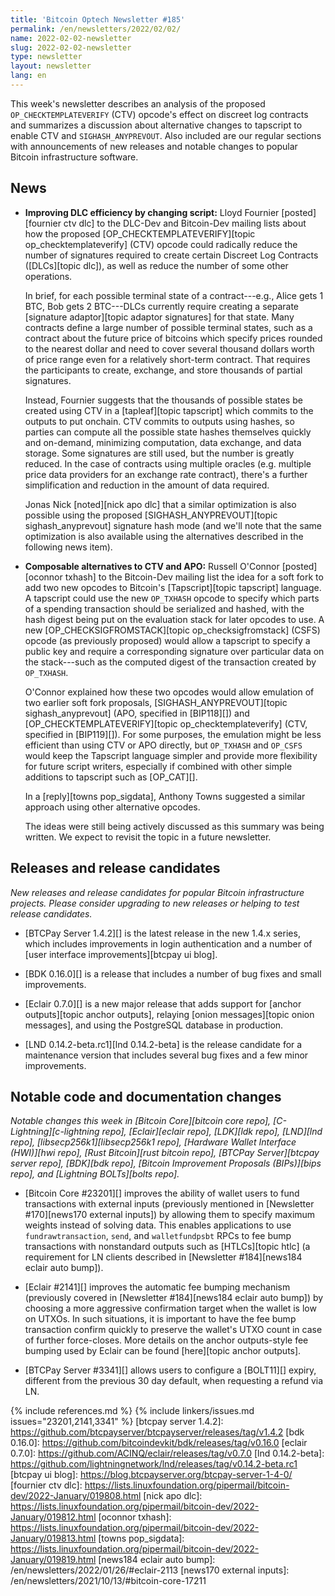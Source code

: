 ```yaml
---
title: 'Bitcoin Optech Newsletter #185'
permalink: /en/newsletters/2022/02/02/
name: 2022-02-02-newsletter
slug: 2022-02-02-newsletter
type: newsletter
layout: newsletter
lang: en
---
```

This week's newsletter describes an analysis of the proposed
`OP_CHECKTEMPLATEVERIFY` (CTV) opcode's effect on discreet log contracts
and summarizes a discussion about alternative changes to tapscript to
enable CTV and `SIGHASH_ANYPREVOUT`.  Also included are our regular
sections with announcements of new releases and notable changes to
popular Bitcoin infrastructure software.

## News

- **Improving DLC efficiency by changing script:** Lloyd Fournier
  [posted][fournier ctv dlc] to the DLC-Dev and Bitcoin-Dev mailing
  lists about how the proposed [OP_CHECKTEMPLATEVERIFY][topic
  op_checktemplateverify] (CTV) opcode could radically reduce the number
  of signatures required to create certain Discreet Log Contracts
  ([DLCs][topic dlc]), as well as reduce the number of some other
  operations.

  In brief, for each possible terminal state of a contract---e.g., Alice
  gets 1 BTC, Bob gets 2 BTC---DLCs currently require creating a
  separate [signature adaptor][topic adaptor signatures] for that state.
  Many contracts define a large number of possible terminal states, such
  as a contract about the future price of bitcoins which specify prices
  rounded to the nearest dollar and need to cover several thousand
  dollars worth of price range even for a relatively short-term
  contract.  That requires the participants to create, exchange, and store
  thousands of partial signatures.

  Instead, Fournier suggests that the thousands of possible states be
  created using CTV in a [tapleaf][topic tapscript] which commits to the
  outputs to put onchain.  CTV commits to outputs using hashes, so
  parties can compute all the possible state hashes themselves quickly
  and on-demand, minimizing computation, data exchange, and data
  storage.  Some signatures are still used, but the number is greatly
  reduced.  In the case of contracts using multiple oracles (e.g.
  multiple price data providers for an exchange rate contract), there's
  a further simplification and reduction in the amount of data required.

  Jonas Nick [noted][nick apo dlc] that a similar optimization is also
  possible using the proposed [SIGHASH_ANYPREVOUT][topic
  sighash_anyprevout] signature hash mode (and we'll note that the same
  optimization is also available using the alternatives described in the
  following news item).

- **Composable alternatives to CTV and APO:** Russell O'Connor
  [posted][oconnor txhash] to the Bitcoin-Dev mailing list the idea for
  a soft fork to add two new opcodes to Bitcoin's [Tapscript][topic
  tapscript] language.  A tapscript could use the new `OP_TXHASH` opcode
  to specify which parts of a spending transaction should be serialized
  and hashed, with the hash digest being put on the evaluation stack for
  later opcodes to use.  A new [OP_CHECKSIGFROMSTACK][topic
  op_checksigfromstack] (CSFS) opcode (as previously proposed) would
  allow a tapscript to specify a public key and require a corresponding
  signature over particular data on the stack---such as the computed
  digest of the transaction created by `OP_TXHASH`.

    O'Connor explained how these two opcodes would allow emulation of
    two earlier soft fork proposals, [SIGHASH_ANYPREVOUT][topic
    sighash_anyprevout] (APO, specified in [BIP118][]) and
    [OP_CHECKTEMPLATEVERIFY][topic op_checktemplateverify] (CTV,
    specified in [BIP119][]).  For some purposes, the emulation might be
    less efficient than using CTV or APO directly, but `OP_TXHASH` and
    `OP_CSFS` would keep the Tapscript language simpler and provide more
    flexibility for future script writers, especially if combined
    with other simple additions to tapscript such as [OP_CAT][].

    In a [reply][towns pop_sigdata], Anthony Towns suggested a similar
    approach using other alternative opcodes.

    The ideas were still being actively discussed as this summary was
    being written.  We expect to revisit the topic in a future
    newsletter.

## Releases and release candidates

*New releases and release candidates for popular Bitcoin infrastructure
projects.  Please consider upgrading to new releases or helping to test
release candidates.*

- [BTCPay Server 1.4.2][] is the latest release in the new 1.4.x series,
  which includes improvements in login authentication and a number of
  [user interface improvements][btcpay ui blog].

- [BDK 0.16.0][] is a release that includes a number of bug fixes and
  small improvements.

- [Eclair 0.7.0][] is a new major release that adds support for [anchor
  outputs][topic anchor outputs], relaying [onion messages][topic onion
  messages], and using the PostgreSQL database in production.

- [LND 0.14.2-beta.rc1][lnd 0.14.2-beta] is the release candidate for a
  maintenance version that includes several bug fixes and a few minor
  improvements.

## Notable code and documentation changes

*Notable changes this week in [Bitcoin Core][bitcoin core repo],
[C-Lightning][c-lightning repo], [Eclair][eclair repo], [LDK][ldk repo],
[LND][lnd repo], [libsecp256k1][libsecp256k1 repo], [Hardware Wallet
Interface (HWI)][hwi repo], [Rust Bitcoin][rust bitcoin repo], [BTCPay
Server][btcpay server repo], [BDK][bdk repo], [Bitcoin Improvement
Proposals (BIPs)][bips repo], and [Lightning BOLTs][bolts repo].*

- [Bitcoin Core #23201][] improves the ability of wallet users to fund
  transactions with external inputs (previously mentioned in [Newsletter
  #170][news170 external inputs]) by allowing them to specify maximum
  weights instead of solving data.  This enables applications to use
  `fundrawtransaction`, `send`, and `walletfundpsbt` RPCs to fee bump
  transactions with nonstandard outputs such as [HTLCs][topic htlc] (a requirement for
  LN clients described in [Newsletter #184][news184 eclair auto bump]).

- [Eclair #2141][] improves the automatic fee bumping mechanism (previously
  covered in [Newsletter #184][news184 eclair auto bump]) by choosing a more
  aggressive confirmation target when the wallet is low on UTXOs. In such
  situations, it is important to have the fee bump transaction confirm quickly
  to preserve the wallet's UTXO count in case of further force-closes. More
  details on the anchor outputs-style fee bumping used by Eclair can be found
  [here][topic anchor outputs].

- [BTCPay Server #3341][] allows users to configure a [BOLT11][] expiry,
  different from the previous 30 day default, when requesting a refund via LN.

{% include references.md %}
{% include linkers/issues.md issues="23201,2141,3341" %}
[btcpay server 1.4.2]: https://github.com/btcpayserver/btcpayserver/releases/tag/v1.4.2
[bdk 0.16.0]: https://github.com/bitcoindevkit/bdk/releases/tag/v0.16.0
[eclair 0.7.0]: https://github.com/ACINQ/eclair/releases/tag/v0.7.0
[lnd 0.14.2-beta]: https://github.com/lightningnetwork/lnd/releases/tag/v0.14.2-beta.rc1
[btcpay ui blog]: https://blog.btcpayserver.org/btcpay-server-1-4-0/
[fournier ctv dlc]: https://lists.linuxfoundation.org/pipermail/bitcoin-dev/2022-January/019808.html
[nick apo dlc]: https://lists.linuxfoundation.org/pipermail/bitcoin-dev/2022-January/019812.html
[oconnor txhash]: https://lists.linuxfoundation.org/pipermail/bitcoin-dev/2022-January/019813.html
[towns pop_sigdata]: https://lists.linuxfoundation.org/pipermail/bitcoin-dev/2022-January/019819.html
[news184 eclair auto bump]: /en/newsletters/2022/01/26/#eclair-2113
[news170 external inputs]: /en/newsletters/2021/10/13/#bitcoin-core-17211
